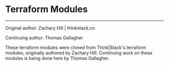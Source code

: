 # Terraform Modules
------------
Original author: Zachary Hill | thinkstack.co

Continuing author: Thomas Gallagher

These terraform modules were cloned from Think|Stack's terraform modules, originally authored by Zachary Hill. Continuing work on these modules is being done here by Thomas Gallagher.
